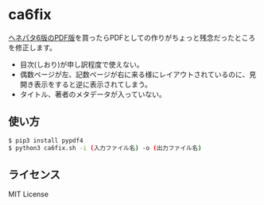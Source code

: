# ca6fix

[ヘネパタ6版のPDF版](https://tatsu-zine.com/books/computer-architecture-6ed)を買ったらPDFとしての作りがちょっと残念だったところを修正します。

* 目次(しおり)が申し訳程度で使えない。
* 偶数ページが左、記数ページが右に来る様にレイアウトされているのに、見開き表示をすると逆に表示されてしまう。
* タイトル、著者のメタデータが入っていない。

## 使い方

```sh
$ pip3 install pypdf4
$ python3 ca6fix.sh -i (入力ファイル名) -o (出力ファイル名)
```

## ライセンス

MIT License
